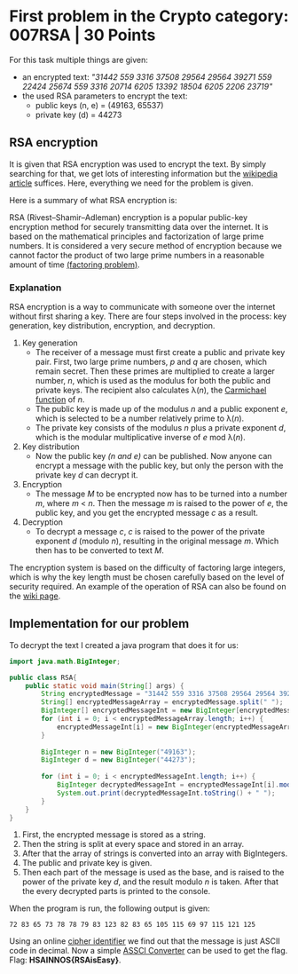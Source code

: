 # First problem in the Crypto category: 007RSA | 30 Points
For this task multiple things are given:
- an encrypted text: *"31442 559 3316 37508 29564 29564 39271 559 22424 25674 559 3316 20714 6205 13392 18504 6205 2206 23719"*
- the used RSA parameters to encrypt the text:
    - public keys (n, e) = (49163, 65537)
    - private key (d) = 44273
## RSA encryption
It is given that RSA encryption was used to encrypt the text. By simply searching for that, we get lots of interesting information but the [wikipedia
article](https://en.wikipedia.org/wiki/RSA_(cryptosystem)) suffices. Here, everything we need for the problem is given.

Here is a summary of what RSA encryption is:

RSA (Rivest–Shamir–Adleman) encryption is a popular public-key encryption method for securely transmitting data over the internet. It is based on the mathematical 
principles and factorization of large prime numbers. It is considered a very secure method of encryption because we cannot factor the product of two large prime 
numbers in a reasonable amount of time [(factoring problem)](https://en.wikipedia.org/wiki/Integer_factorization).

### Explanation
RSA encryption is a way to communicate with someone over the internet without first sharing a key. There are four steps involved in the process: key generation, 
key distribution, encryption, and decryption.

1. Key generation
    - The receiver of a message must first create a public and private key pair. First, two large prime numbers, *p* and *q* are chosen, which remain secret.
Then these primes are multiplied to create a larger number, *n*, which is used as the modulus for both the public and private keys. The recipient also calculates 
λ(*n*), the [Carmichael function](https://en.wikipedia.org/wiki/Carmichael_function) of *n*.
    - The public key is made up of the modulus *n* and a public exponent *e*, which is selected to be a number relatively prime to λ(*n*).
    - The private key consists of the modulus *n* plus a private exponent *d*, which is the modular multiplicative inverse of *e* mod λ(*n*).
2. Key distribution
    - Now the public key *(n and e)* can be published. Now anyone can encrypt a message with the public key, but only the person with the private key *d* can 
decrypt it.
3. Encryption
    - The message *M* to be encrypted now has to be turned into a number *m*, where *m* < *n*. Then the message *m* is raised to the power of *e*, the public key, 
and you get the encrypted message *c* as a result.
4. Decryption
    - To decrypt a message *c*, *c* is raised to the power of the private exponent *d* (modulo *n*), resulting in the original message *m*. Which then has to 
be converted to text *M*.

The encryption system is based on the difficulty of factoring large integers, which is why the key length must be chosen carefully based on the 
level of security required. An example of the operation of RSA can also be found on the [wiki page](https://en.wikipedia.org/wiki/RSA_(cryptosystem)).

## Implementation for our problem
To decrypt the text I created a java program that does it for us:
```Java
import java.math.BigInteger;

public class RSA{
    public static void main(String[] args) {
        String encryptedMessage = "31442 559 3316 37508 29564 29564 39271 559 22424 25674 559 3316 20714 6205 13392 18504 6205 2206 23719";
        String[] encryptedMessageArray = encryptedMessage.split(" ");
        BigInteger[] encryptedMessageInt = new BigInteger[encryptedMessageArray.length];
        for (int i = 0; i < encryptedMessageArray.length; i++) {
            encryptedMessageInt[i] = new BigInteger(encryptedMessageArray[i]);
        }
    
        BigInteger n = new BigInteger("49163");
        BigInteger d = new BigInteger("44273");
    
        for (int i = 0; i < encryptedMessageInt.length; i++) {
            BigInteger decryptedMessageInt = encryptedMessageInt[i].modPow(d, n);
            System.out.print(decryptedMessageInt.toString() + " ");
        }
    }
}
```
1. First, the encrypted message is stored as a string.
2. Then the string is split at every space and stored in an array.
3. After that the array of strings is converted into an array with BigIntegers.
4. The public and private key is given.
5. Then each part of the message is used as the base, and is raised to the power of the private key *d*, and the result modulo *n* is taken. After that the every
decrypted parts is printed to the console.

When the program is run, the following output is given:

    72 83 65 73 78 78 79 83 123 82 83 65 105 115 69 97 115 121 125 
    
Using an online [cipher identifier](https://www.dcode.fr/cipher-identifier) we find out that the message is just ASCII code in decimal. Now a simple 
[ASSCI Converter](https://www.dcode.fr/ascii-code) can be used to get the flag. Flag: **HSAINNOS{RSAisEasy}**.
